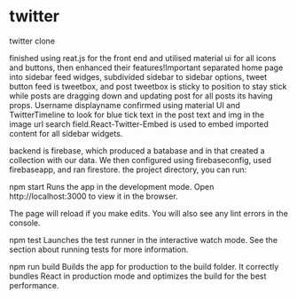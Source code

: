 # twitter
twitter clone

finished using reat.js for the front end and utilised material ui for all icons and buttons, 
then enhanced their features!Important separated home page into sidebar feed widges, subdivided 
sidebar to sidebar options, tweet button feed is tweetbox, and post tweetbox is sticky to position 
to stay stick while posts are dragging down and updating post for all posts its having props. 
Username displayname confirmed using material UI and TwitterTimeline to look for blue tick text in 
the post text and img in the image url search field.React-Twitter-Embed is used to embed imported content for all sidebar widgets.

backend is firebase, which produced a batabase and in that created a collection with our data.
We then configured using firebaseconfig, used firebaseapp, and ran firestore. 
the project directory, you can run:

npm start
Runs the app in the development mode.
Open http://localhost:3000 to view it in the browser.

The page will reload if you make edits.
You will also see any lint errors in the console.

npm test
Launches the test runner in the interactive watch mode.
See the section about running tests for more information.

npm run build
Builds the app for production to the build folder.
It correctly bundles React in production mode and optimizes the build for the best performance.
